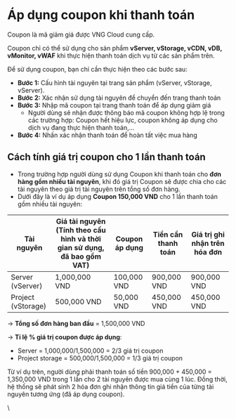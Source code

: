 # Áp dụng coupon khi thanh toán

Coupon là mã giảm giá được VNG Cloud cung cấp. 

Coupon chỉ có thể sử dụng cho sản phẩm **vServer, vStorage, vCDN, vDB, vMonitor, vWAF** khi thực hiện thanh toán dịch vụ từ các sản phẩm trên.

Để sử dụng coupon, bạn chỉ cần thực hiện theo các bước sau:

* **Bước 1:** Cấu hình tài nguyên tại trang sản phẩm (vServer, vStorage, vServer).
* **Bước 2:** Xác nhận sử dụng tài nguyên để chuyển đến trang thanh toán
* **Bước 3:** Nhập mã coupon tại trang thanh toán để áp dụng giảm giá
  * Người dùng sẽ nhận được thông báo mã coupon không hợp lệ trong các trường hợp: Coupon hết hiệu lực, coupon không áp dụng cho dịch vụ đang thực hiện thanh toán,...
* **Bước 4:** Nhấn xác nhận thanh toán để hoàn tất việc mua hàng

## Cách tính giá trị coupon cho 1 lần thanh toán 

* Trong trường hợp người dùng sử dụng Coupon khi thanh toán cho **đơn hàng gồm nhiều tài nguyên**, khi đó giá trị Coupon sẽ được chia cho các tài nguyên theo giá trị tài nguyên trên tổng số đơn hàng.
* Dưới đây là ví dụ áp dụng **Coupon 150,000 VND** cho 1 lần thanh toán gồm nhiều tài nguyên:

| Tài nguyên         | Giá tài nguyên (Tính theo cấu hình và thời gian sử dụng, đã bao gồm VAT) | Coupon áp dụng | Tiền cần thanh toán | Giá trị ghi nhận trên hóa đơn |
| ------------------ | ------------------------------------------------------------------------ | -------------- | ------------------- | ----------------------------- |
| Server (vServer)   | 1,000,000 VND                                                            | 100,000 VND    | 900,000 VND         | 900,000 VND                   |
| Project (vStorage) | 500,000 VND                                                              | 50,000 VND     | 450,000 VND         | 450,000 VND                   |

→ **Tổng số đơn hàng ban đầu** = 1,500,000 VND

→ **Tỉ lệ % giá trị coupon được áp dụng**:

* Server = 1,000,000/1,500,000 = 2/3 giá trị coupon
* Project storage = 500,000/1,500,000 = 1/3 giá trị coupon

Từ ví dụ trên, người dùng phải thanh toán số tiền 900,000 + 450,000 = 1,350,000 VND trong 1 lần cho 2 tài nguyên được mua cùng 1 lúc. Đồng thời, hệ thống sẽ phát sinh 2 hóa đơn ghi nhận thông tin giá tiền của từng tài nguyên tương ứng (đã áp dụng coupon).

\
